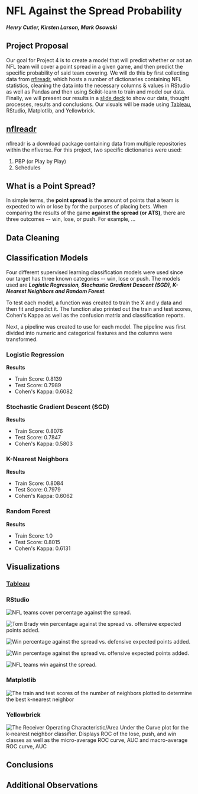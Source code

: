 # NFL Against the Spread Probability
***Henry Cutler, Kirsten Larson, Mark Osowski***

## Project Proposal
Our goal for Project 4 is to create a model that will predict whether or not an NFL team will cover a point spread in a given game, and then predict the specific probability of said team covering. We will do this by first collecting data from [nflreadr](https://nflreadr.nflverse.com/index.html), which hosts a number of dictionaries containing NFL statistics, cleaning the data into the necessary columns & values in RStudio as well as Pandas and then using Scikit-learn to train and model our data. Finally, we will present our results in a [slide deck](https://docs.google.com/presentation/d/1VqqjBqVliihmtLDAlVMV9Fx3lxCcxsOfNl1XN46MVhA/edit#slide=id.g1a681e807a9_0_0) to show our data, thought processes, results and conclusions. Our visuals will be made using [Tableau](https://public.tableau.com/app/profile/henry7314/viz/NFLATSData/Story1#1), RStudio, Matplotlib, and Yellowbrick.

## [nflreadr](https://nflreadr.nflverse.com/index.html)
nflreadr is a download package containing data from multiple repositories within the nflverse. For this project, two specific dictionaries were used:
1. PBP (or Play by Play)
2. Schedules

## What is a Point Spread?
In simple terms, the **point spread** is the amount of points that a team is expected to win or lose by for the purposes of placing bets. When comparing the results of the game **against the spread (or ATS)**, there are three outcomes -- win, lose, or push. For example, ...

## Data Cleaning

## Classification Models
Four different supervised learning classification models were used since our target has three known categories -- win, lose or push. The models used are ***Logistic Regression, Stochastic Gradient Descent (SGD), K-Nearest Neighbors and Random Forest***.

To test each model, a function was created to train the X and y data and then fit and predict it. The function also printed out the train and test scores, Cohen's Kappa as well as the confusion matrix and classification reports.

Next, a pipeline was created to use for each model. The pipeline was first divided into numeric and categorical features and the columns were transformed.

### Logistic Regression
**Results**
- Train Score: 0.8139
- Test Score: 0.7989
- Cohen's Kappa: 0.6082


### Stochastic Gradient Descent (SGD)
**Results**
- Train Score: 0.8076
- Test Score: 0.7847
- Cohen's Kappa: 0.5803

### K-Nearest Neighbors
**Results**
- Train Score: 0.8084
- Test Score: 0.7979
- Cohen's Kappa: 0.6062

### Random Forest
**Results**
- Train Score: 1.0
- Test Score: 0.8015
- Cohen's Kappa: 0.6131

## Visualizations
### [Tableau](https://public.tableau.com/app/profile/henry7314/viz/NFLATSData/Story1#1)

### RStudio
![NFL teams cover percentage against the spread.](/Images/team_win_percentage_ats.png)

![Tom Brady win percentage against the spread vs. offensive expected points added.](/Images/tom_brady_off_epa.png)

![Win percentage against the spread vs. defensive expected points added.](/Images/win_percentage_ats_and_def_epa.png)

![Win percentage against the spread vs. offensive expected points added.](/Images/win_percentage_ats_and_epa.png)

![NFL teams win against the spread.](/Images/wins_against_the_spread.png)

### Matplotlib

![The train and test scores of the number of neighbors plotted to determine the best k-nearest neighbor](/Images/kneighbors.png)

### Yellowbrick

![The Receiver Operating Characteristic/Area Under the Curve plot for the k-nearest neighbor classifier. Displays ROC of the lose, push, and win classes as well as the micro-average ROC curve, AUC and macro-average ROC curve, AUC](/Images/kneighbors_rocauc.png)

## Conclusions

## Additional Observations

